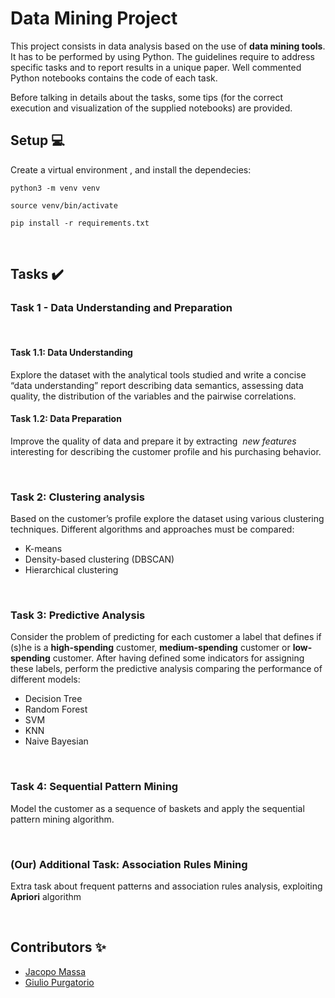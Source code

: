# Data Mining Project

This project consists in data analysis based on the use of __data mining tools__. It has to be performed by using Python. 
The guidelines require to address specific tasks and to report results in a unique paper. Well commented Python notebooks contains the code of each task.

Before talking in details about the tasks, some tips (for the correct execution and visualization of the supplied notebooks) are provided.

## Setup 💻
Create a virtual environment , and install the dependecies:

```
python3 -m venv venv

source venv/bin/activate

pip install -r requirements.txt
```
&nbsp;

## Tasks  ✔️

### Task 1 - Data Understanding and Preparation 
&nbsp;  
#### Task 1.1: Data Understanding

Explore the dataset with the analytical tools studied and write a concise “data understanding” report describing data semantics, assessing data quality, the distribution of the variables and the pairwise correlations.

#### Task 1.2: Data Preparation

​Improve the quality of data and prepare it by extracting ​ _new features_ interesting for describing the customer profile and his purchasing behavior.

&nbsp;  
### Task 2: Clustering analysis

Based on the customer’s profile explore the dataset using various clustering techniques. Different algorithms and approaches must be compared:
 - K-means
 - Density-based clustering (DBSCAN)
 - Hierarchical clustering

&nbsp;  
### Task 3: Predictive Analysis
Consider the problem of predicting for each customer a label that defines if (s)he is a **high-spending** customer, ​ **medium-spending** customer or ​ **low-spending** customer. After having defined some indicators for assigning these labels, perform the predictive analysis comparing the performance of different models:

 - Decision Tree
 - Random Forest
 - SVM
 - KNN
 - Naive Bayesian

&nbsp;  
### Task 4: Sequential Pattern Mining

Model the customer as a sequence of baskets and apply the sequential pattern mining algorithm.

&nbsp;  

### (Our) Additional Task: Association Rules Mining

Extra task about frequent patterns and association rules analysis, exploiting __Apriori__ algorithm

&nbsp;

## Contributors ✨

 - [Jacopo Massa](https://github.com/jacopo-massa)
 - [Giulio Purgatorio](https://github.com/GPurgatorio)
